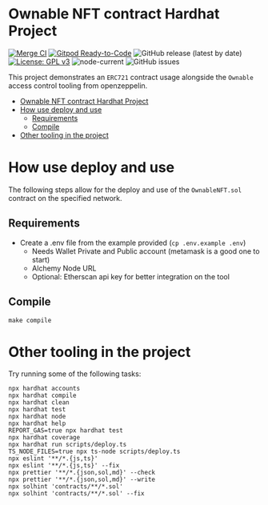 # Ownable NFT contract Hardhat Project

[![Merge CI](https://github.com/JoseRodrigues443/ownable-nft-contract-solidity/actions/workflows/merge.yaml/badge.svg)](https://github.com/JoseRodrigues443/ownable-nft-contract-solidity/actions/workflows/merge.yaml)
[![Gitpod Ready-to-Code](https://img.shields.io/badge/Gitpod-ready--to--code-blue?logo=gitpod)](https://gitpod.io/#https://github.com/JoseRodrigues443/ownable-nft-contract-solidity)
![GitHub release (latest by date)](https://img.shields.io/github/v/release/JoseRodrigues443/ownable-nft-contract-solidity)
[![License: GPL v3](https://img.shields.io/badge/License-GPLv3-blue.svg)](https://www.gnu.org/licenses/gpl-3.0)
![node-current](https://img.shields.io/node/v/v)
![GitHub issues](https://img.shields.io/github/issues-raw/JoseRodrigues443/ownable-nft-contract-solidity)

This project demonstrates an `ERC721` contract usage alongside the `Ownable` access control tooling from openzeppelin.

- [Ownable NFT contract Hardhat Project](#ownable-nft-contract-hardhat-project)
- [How use deploy and use](#how-use-deploy-and-use)
  - [Requirements](#requirements)
  - [Compile](#compile)
- [Other tooling in the project](#other-tooling-in-the-project)

# How use deploy and use

The following steps allow for the deploy and use of the `OwnableNFT.sol` contract on the specified network.

## Requirements

- Create a .env file from the example provided (`cp .env.example .env`)
  - Needs Wallet Private and Public account (metamask is a good one to start)
  - Alchemy Node URL
  - Optional: Etherscan api key for better integration on the tool

## Compile

`make compile`

# Other tooling in the project

Try running some of the following tasks:

```shell
npx hardhat accounts
npx hardhat compile
npx hardhat clean
npx hardhat test
npx hardhat node
npx hardhat help
REPORT_GAS=true npx hardhat test
npx hardhat coverage
npx hardhat run scripts/deploy.ts
TS_NODE_FILES=true npx ts-node scripts/deploy.ts
npx eslint '**/*.{js,ts}'
npx eslint '**/*.{js,ts}' --fix
npx prettier '**/*.{json,sol,md}' --check
npx prettier '**/*.{json,sol,md}' --write
npx solhint 'contracts/**/*.sol'
npx solhint 'contracts/**/*.sol' --fix
```
